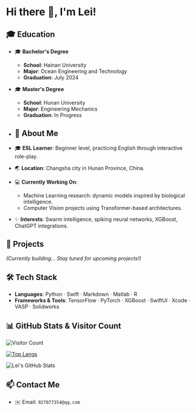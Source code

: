 # Hi there 👋, I'm Lei!

## 🎓 Education

- 🎓 **Bachelor's Degree**
  - **School**: Hainan University
  - **Major**: Ocean Engineering and Technology
  - **Graduation**: July 2024

- 🎓 **Master's Degree**
  - **School**: Hunan University
  - **Major**: Engineering Mechanics
  - **Graduation**: In Progress
- ## 🌱 About Me
- 🎓 **ESL Learner**: Beginner level, practicing English through interactive role-play.
- 🌏 **Location**: Changsha city in Hunan Province, China.
- 💻 **Currently Working On**:
  - Machine Learning research: dynamic models inspired by biological intelligence.
  - Computer Vision projects using Transformer-based architectures.
- ✨ **Interests**: Swarm intelligence, spiking neural networks, XGBoost, ChatGPT integrations.

## 📂 Projects
*(Currently building... Stay tuned for upcoming projects!)*

## 🛠️ Tech Stack

- **Languages**: Python · Swift · Markdown · Matlab · R
- **Frameworks & Tools**: TensorFlow · PyTorch · XGBoost · SwiftUI · Xcode · VASP · Solidworks

## 📊 GitHub Stats & Visitor Count

![Visitor Count](https://profile-counter.glitch.me/lei-02/count.svg)

[![Top Langs](https://github-readme-stats.vercel.app/api/top-langs/?username=lei-02&layout=compact)](https://github.com/anuraghazra/github-readme-stats)

![Lei's GitHub Stats](https://github-readme-stats.vercel.app/api?username=lei-02&show_icons=true&theme=tokyonight)

## 📫 Contact Me

- ✉️ Email: `927077354@qq.com`

